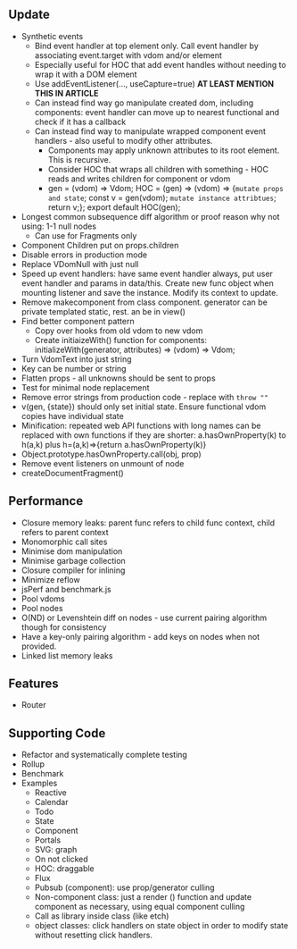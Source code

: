 
## Update
- Synthetic events
    - Bind event handler at top element only. Call event handler by associating event.target with vdom and/or element
    - Especially useful for HOC that add event handles without needing to wrap it with a DOM element
    - Use addEventListener(..., useCapture=true)    **AT LEAST MENTION THIS IN ARTICLE**
    - Can instead find way go manipulate created dom, including components: event handler can move up to nearest functional and check if it has a callback
    - Can instead find way to manipulate wrapped component event handlers - also useful to modify other attributes.
        - Components may apply unknown attributes to its root element. This is recursive.
        - Consider HOC that wraps all children with something - HOC reads and writes children for component or vdom
        - gen = (vdom) => Vdom; HOC = (gen) => (vdom) => {`mutate props and state`; const v = gen(vdom); `mutate instance attribtues`; return v;}; export default HOC(gen);
- Longest common subsequence diff algorithm or proof reason why not using: 1-1 null nodes
    - Can use for Fragments only
- Component Children put on props.children
- Disable errors in production mode
- Replace VDomNull with just null
- Speed up event handlers: have same event handler always, put user event handler and params in data/this. Create new func object when mounting listener and save the instance. Modify its context to update.
- Remove makecomponent from class component. generator can be private templated static, rest. an be in view()
- Find better component pattern
    - Copy over hooks from old vdom to new vdom
    - Create initiaizeWith() function for components: initializeWith(generator, attributes) => (vdom) => Vdom;
- Turn VdomText into just string
- Key can be number or string
- Flatten props - all unknowns should be sent to props
- Test for minimal node replacement
- Remove error strings from production code - replace with `throw ""`
- v(gen, {state}) should only set initial state. Ensure functional vdom copies have individual state
- Minification: repeated web API functions with long names can be replaced with own functions if they are shorter: a.hasOwnProperty(k) to h(a,k) plus h=(a,k)=>{return a.hasOwnProperty(k)}
- Object.prototype.hasOwnProperty.call(obj, prop)
- Remove event listeners on unmount of node
- createDocumentFragment()

## Performance
- Closure memory leaks: parent func refers to child func context, child refers to parent context
- Monomorphic call sites
- Minimise dom manipulation
- Minimise garbage collection
- Closure compiler for inlining
- Minimize reflow
- jsPerf and benchmark.js
- Pool vdoms
- Pool nodes
- O(ND) or Levenshtein diff on nodes - use current pairing algorithm though for consistency
- Have a key-only pairing algorithm - add keys on nodes when not provided.
- Linked list memory leaks

## Features
- Router

## Supporting Code
- Refactor and systematically complete testing
- Rollup
- Benchmark
- Examples
    - Reactive
    - Calendar
    - Todo
    - State
    - Component
    - Portals
    - SVG: graph
    - On not clicked
    - HOC: draggable
    - Flux
    - Pubsub (component): use prop/generator culling
    - Non-component class: just a render () function and update component as necessary, using equal component culling
    - Call as library inside class (like etch)
    - object classes: click handlers on state object in order to modify state without resetting click handlers.
